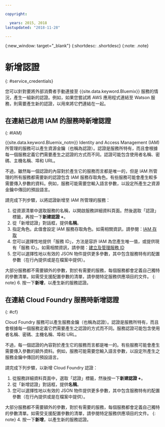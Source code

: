 ```yaml
---

copyright:

  years: 2015, 2018
lastupdated: "2018-11-28"

---
```


{:new_window: target="_blank"}
{:shortdesc: .shortdesc}
{:note: .note}


# 新增認證
{: #service_credentials}

您可以針對要將外部消費者手動連接至 {{site.data.keyword.Bluemix}} 服務的情況，產生一組新的認證。例如，如果您嘗試將 AWS 應用程式連結至 Watson 服務，則需要產生新的認證，以用來將它們連結在一起。

## 在連結已啟用 IAM 的服務時新增認證
{: #IAM}

{{site.data.keyword.Bluemix_notm}} Identity and Access Management (IAM) 所管理的服務可以產生資源金鑰（也稱為認證）。認證是服務所特有，而且會根據每一個服務定義它們需要產生之認證的方式而不同。認證可能包含使用者名稱、密碼、主機名稱、埠和 URL。

不過，雖然每一個認證的內容對於產生它的服務而言都是唯一的，但是 IAM 所管理的所有服務都需要新的認證包含 IAM 服務存取角色。有些服務可能會產生較多需要傳入參數的資料。例如，服務可能需要您輸入語言參數，以設定所產生之資源金鑰中傳回的預設語言。

請完成下列步驟，以將認證新增至 IAM 所管理的服務：

1. 從資源清單中選取服務的名稱，以開啟服務詳細資料頁面。然後選取「認證」標籤，再按一下**新建認證 +**。
2. 從「新增認證」對話框，提供**名稱**。
3. 指定角色。此值會設定 IAM 服務存取角色。如需相關資訊，請參閱：[IAM 存取](/docs/iam/users_roles.html#userroles)
4. 您可以選擇性地提供「服務 ID」，方法是容許 IAM 為您產生唯一值，或提供現有「服務 ID」。如需相關資訊，請參閱：[建立及管理服務 ID](https://console.stage1.bluemix.net/docs/iam/serviceid.html#serviceids)
5. 您可以選擇性地以有效的 JSON 物件提供更多參數，其中包含服務特有的配置參數（在行內提供或是在檔案中提供）。

  大部分服務都不需要額外的參數，對於有需要的服務，每個服務都會定義自己獨特的參數清單。如需受支援配置參數的清單，請參閱特定服務供應項目的文件。
  {: note}
6. 按一下**新增**，以產生新的服務認證。

## 在連結 Cloud Foundry 服務時新增認證
{: #cf}

Cloud Foundry 服務可以產生服務金鑰（也稱為認證）。認證是服務所特有，而且會根據每一個服務定義它們需要產生之認證的方式而不同。服務認證可能包含使用者名稱、密碼、主機名稱、埠和 URL。

不過，每一個認證的內容對於產生它的服務而言都是唯一的。有些服務可能會產生需要傳入參數的額外資料。例如，服務可能需要您輸入語言參數，以設定所產生之服務金鑰中傳回的預設語言。

請完成下列步驟，以新增 Cloud Foundry 認證：

1. 從服務詳細資料頁面中，選取「認證」標籤，然後按一下**新建認證 +**。
2. 從「新增認證」對話框，提供**名稱**。
3. 您可以選擇性地以有效的 JSON 物件提供更多參數，其中包含服務特有的配置參數（在行內提供或是在檔案中提供）。

  大部分服務都不需要額外的參數，對於有需要的服務，每個服務都會定義自己獨特的參數清單。如需受支援配置參數的清單，請參閱特定服務供應項目的文件。
  {: note}
4. 按一下**新增**，以產生新的服務認證。

